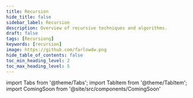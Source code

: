 ```yaml
---
title: Recursion
hide_title: false
sidebar_label: Recursion
description: Overview of recursive techniques and algorithms.
draft: false
tags: [Recursiong]
keywords: [recursion]
image: https://github.com/farlowdw.png
hide_table_of_contents: false
toc_min_heading_level: 2
toc_max_heading_level: 5
---
```


import Tabs from '@theme/Tabs';
import TabItem from '@theme/TabItem';
import ComingSoon from '@site/src/components/ComingSoon'

<ComingSoon />